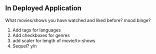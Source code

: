 ## In Deployed Application

What movies/shows you have watched and liked before?
mood binge?

1. Add tags for languages
2. Add checkboxes for genres
4. add scaler for length of movie/tv-shows
5. Sequel? y/n
